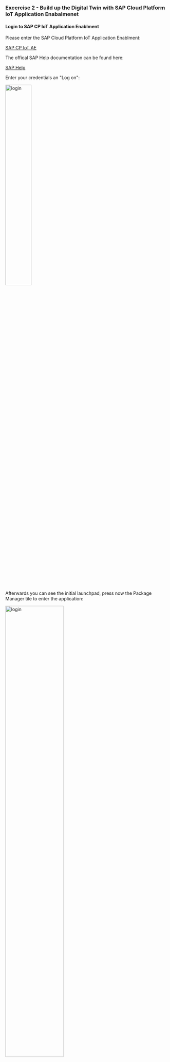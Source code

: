 ### Excercise 2 - Build up the Digital Twin with SAP Cloud Platform IoT Application Enabalmenet

#### Login to SAP CP IoT Application Enablment

Please enter the SAP Cloud Platform IoT Application Enablment:

[SAP CP IoT AE](https://sycor-cf-subaccount.iot-sap.cfapps.eu10.hana.ondemand.com/launchpage/index.html#Shell-home)

The offical SAP Help documentation can be found here:

[SAP Help](https://help.sap.com/viewer/p/SAP_IOT_APPLICATION_SERVICES)

Enter your credentials an "Log on":

<img src="./img/login.PNG" alt="login" width="40%">

Afterwards you can see the initial launchpad, press now the Package Manager tile to enter the application:

<img src="./img/flp.PNG" alt="login" width="60%">

Now search the "syc.azubi.train" package:

<img src="./img/package01.png" alt="package" width="60%">

And click on the follwing button to display the "Property Sets":

<img src="./img/package02.png" alt="enter the property sets" width="60%">

#### Creat a new Property Set

As u can see there are 2 property sets available:

<img src="./img/ps.PNG" alt="package" width="60%">

Please familarize with CPU "Property Set" (PS) this is pre- created and will be used for the Thing configuration.

In the next step u can create now an own PS e.g. for some Basic informations, feel free an define your own.

Based on the fact that these package is used together, it make sense also here to use an identifier.

<img src="./img/new_ps.PNG" alt="creat a new property set" width="60%">

You can finally spcefiy some fields e.g.:

| Property | Type |
| --- | --- |
| Product | String |
| Last Maintenance | Date |
| Color | String |
| ... | ... |

#### Create a new Thing Type

Save yor changes and switch over to the "Thing Modeler" by pressing the link in the lower right corner:

<img src="./img/TM_SWITCH.PNG" alt="package" width="40%">

Afterwards creat a new Thing Type:

<img src="./img/CREATE_NEW_TT.PNG" alt="package" width="40%">

By pressing the + button in the "Basic Data" section should link now yor previous created property set:

<img src="./img/LINKPS.PNG" alt="package" width="40%">

Futhermore link the CPU property set under "Measured Values" and upload an image of your choice for your thing.

As result the final Thing Type looks now like this, which has now two linked property sets:

<img src="./img/CREATE_RPI_THING.PNG" alt="package" width="80%">

#### Create a new Thing

To bind our real "IoT Device" the Raspberry PI to our newly created Thing Type we need to create an new Thing.
This Thing is the virtual representaion ans has 1:1 relationship to our SAP IoT service type.

<img src="./img/DATA_MODEL_MAPPING.PNG" alt="package" width="80%">

You start the creation process for our Thing by pressing the "new Thing" button in the upper left corner.

<img src="./img/NEW_THING.PNG" alt="package" width="40%">

#### Connect booth Worlds

In the upcomming screen you can now connect your real device with the previously created Thing Type.

First specify the Basic Data for your Thing:

<img src="./img/BASIC_DATA_THING.PNG" alt="package" width="40%">

Bind the IoT Service Device (pls verify that u use the right "your" Device ID):

<img src="./img/DEVICE_ID.PNG" alt="package" width="40%">

Sensor ID:

<img src="./img/SENSOR_ID.PNG" alt="package" width="40%">

If u has done all steps before correct you should now see a "green" mapping:

<img src="./img/MAPPING.PNG" alt="package" width="40%">

And finally u got the unique Thing ID:

<img src="./img/RESULT.PNG" alt="package" width="40%">

#### Verify the incoming data

If u now check the new Thing you are able to enter the basic data:

<img src="./img/THING_BASIC_DATA.PNG" alt="package" width="60%">

And under the measured values u are able to see now the incoming data:

<img src="./img/INCOMING_DATA.PNG" alt="package" width="60%">

#### Send data back to the device

As in Excercise 1 introduced we are using the [MQTT](http://mqtt.org/) protocol, which allows us to send data bi-directional.
If u now open the tree where u see the incoming data, u can also type in a value and click save.

img src="./img/SEND_DATA_BACK.PNG" alt="package" width="60%">



img src="./img/INCOMING_AT_DEVICE.PNG" alt="package" width="60%">










